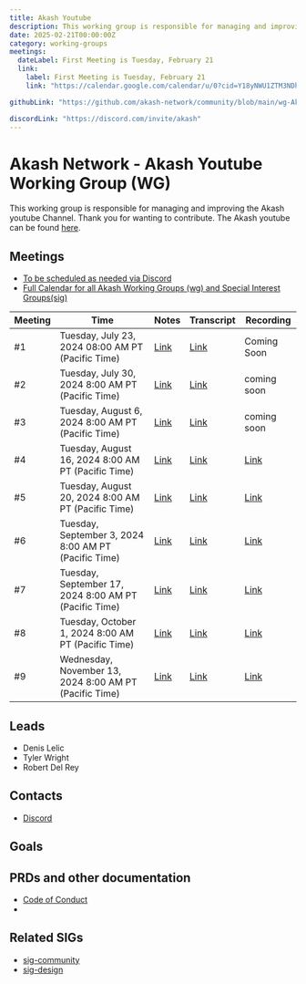 ```yaml
---
title: Akash Youtube
description: This working group is responsible for managing and improving the Akash Network Youtube Channel. Thank you for wanting to contribute. The Akash Network Youtube Channel can be found [here](https://www.youtube.com/c/AkashNetwork).
date: 2025-02-21T00:00:00Z
category: working-groups
meetings:
  dateLabel: First Meeting is Tuesday, February 21
  link:
    label: First Meeting is Tuesday, February 21
    link: "https://calendar.google.com/calendar/u/0?cid=Y18yNWU1ZTM3NDhlNGM0YWI3YTU1ZjQxZmJjNWViZWJjYzBhMDNiNDBmYjAyODc4NWYxNDE1OWJmYWViZWExMmUyQGdyb3VwLmNhbGVuZGFyLmdvb2dsZS5jb20"

githubLink: "https://github.com/akash-network/community/blob/main/wg-Akash-youtube/"

discordLink: "https://discord.com/invite/akash"
---
```


# Akash Network - Akash Youtube Working Group (WG)

This working group is responsible for managing and improving the Akash youtube Channel. Thank you for wanting to contribute. The Akash youtube can be found [here](https://www.youtube.com/c/AkashNetwork).

## Meetings

- [To be scheduled as needed via Discord](https://discord.com/channels/747885925232672829/1070508098134999120/1071112381129834599)
- [Full Calendar for all Akash Working Groups (wg) and Special Interest Groups(sig)](https://calendar.google.com/calendar/u/0?cid=Y18yNWU1ZTM3NDhlNGM0YWI3YTU1ZjQxZmJjNWViZWJjYzBhMDNiNDBmYjAyODc4NWYxNDE1OWJmYWViZWExMmUyQGdyb3VwLmNhbGVuZGFyLmdvb2dsZS5jb20)

| Meeting | Time                                                   | Notes                                                                                                    | Transcript                                                                                                          | Recording                                                                                                                    |
| ------- | ------------------------------------------------------ | -------------------------------------------------------------------------------------------------------- | ------------------------------------------------------------------------------------------------------------------- | ---------------------------------------------------------------------------------------------------------------------------- |
| #1      | Tuesday, July 23, 2024 08:00 AM PT (Pacific Time)      | [Link](https://github.com/akash-network/community/blob/main/wg-Akash-youtube/meetings/001-2024-07-23.md) | [Link](https://github.com/akash-network/community/blob/main/wg-Akash-youtube/meetings/001-2024-07-23.md#transcript) | Coming Soon                                                                                                                  |
| #2      | Tuesday, July 30, 2024 8:00 AM PT (Pacific Time)       | [Link](https://github.com/akash-network/community/blob/main/wg-Akash-youtube/meetings/002-2024-07-30.md) | [Link](https://github.com/akash-network/community/blob/main/wg-Akash-youtube/meetings/002-2024-07-30.md#transcript) | coming soon                                                                                                                  |
| #3      | Tuesday, August 6, 2024 8:00 AM PT (Pacific Time)      | [Link](https://github.com/akash-network/community/blob/main/wg-Akash-youtube/meetings/003-2024-08-06.md) | [Link](https://github.com/akash-network/community/blob/main/wg-Akash-youtube/meetings/003-2024-08-06.md#transcript) | coming soon                                                                                                                  |
| #4      | Tuesday, August 16, 2024 8:00 AM PT (Pacific Time)     | [Link](https://github.com/akash-network/community/blob/main/wg-Akash-youtube/meetings/004-2024-08-16.md) | [Link](https://github.com/akash-network/community/blob/main/wg-Akash-youtube/meetings/004-2024-08-16.md#transcript) | [Link](https://2s3tsd4sgje2eejd73cobhnxqvxg3hbgakrz6arg5dxocbhzrcia.arweave.net/1Lc5D5IySaIRI_7E4J23hW5tnCYCo58CJuju4QT5iJA) |
| #5      | Tuesday, August 20, 2024 8:00 AM PT (Pacific Time)     | [Link](https://github.com/akash-network/community/blob/main/wg-Akash-youtube/meetings/005-2024-08-20.md) | [Link](https://github.com/akash-network/community/blob/main/wg-Akash-youtube/meetings/005-2024-08-20.md#transcript) | [Link](https://33g64kf23glcf6lvownakezsu2y43cnrfammlnlxnxx3hxkskepa.arweave.net/3s3uKLrZliL5dXWaBRMyprHNibEoGMW1d23vs91SUR4) |
| #6      | Tuesday, September 3, 2024 8:00 AM PT (Pacific Time)   | [Link](https://github.com/akash-network/community/blob/main/wg-Akash-youtube/meetings/006-2024-09-03.md) | [Link](https://github.com/akash-network/community/blob/main/wg-Akash-youtube/meetings/006-2024-09-03.md#transcript) | [Link](https://57ao2jjfdga5witta4xaimiflj3cnwrmdmvrtxwhsdckbzyxy2kq.arweave.net/78DtJSUZgdsicwcuBDEFWnYm2iwbKxnex5DEoOcXxpU) |
| #7      | Tuesday, September 17, 2024 8:00 AM PT (Pacific Time)  | [Link](https://github.com/akash-network/community/blob/main/wg-Akash-youtube/meetings/007-2024-09-17.md) | [Link](https://github.com/akash-network/community/blob/main/wg-Akash-youtube/meetings/007-2024-09-17.md#transcript) | [Link](https://lwriare43xcbbdbm2jn4tpnpbaul5rpn3v2y7jltc46abhwxayha.arweave.net/XaKARJzdxBCMLNJbyb2vCCi-xe3ddY-lcxc8AJ7XBg4) |
| #8      | Tuesday, October 1, 2024 8:00 AM PT (Pacific Time)     | [Link](https://github.com/akash-network/community/blob/main/wg-Akash-youtube/meetings/008-2024-10-01.md) | [Link](https://github.com/akash-network/community/blob/main/wg-Akash-youtube/meetings/008-2024-10-01.md#transcript) | [Link](https://pdul7rir4hfznhgpmdrmuzxiourbbjkehk343j7ssvg2ei2ywjya.arweave.net/eOi_xRHhy5acz2DiymbodSIQpUQ6t82n8pVNoiNYsnA) |
| #9      | Wednesday, November 13, 2024 8:00 AM PT (Pacific Time) | [Link](https://github.com/akash-network/community/blob/main/wg-Akash-youtube/meetings/009-2024-11-13.md) | [Link](https://github.com/akash-network/community/blob/main/wg-Akash-youtube/meetings/009-2024-11-13.md#transcript) | [Link](https://r7gzff726zfyboqwf6ymhi7mgpklwwiispyszrs5ef3px3lfzusq.arweave.net/j82Sl_r2S4C6Fi-ww6PsM9S7WQiT8SzGXSF2--1lzSU) |

## Leads

- Denis Lelic
- Tyler Wright
- Robert Del Rey

## Contacts

- [Discord](https://discord.com/channels/747885925232672829/1111762354242338876/1144276254699298826)

## Goals

## PRDs and other documentation

- [Code of Conduct](https://github.com/akash-network/.github/blob/main/CODE_OF_CONDUCT.md)
-

## Related SIGs

- [sig-community](https://github.com/akash-network/community/tree/main/sig-community)
- [sig-design](https://github.com/akash-network/community/tree/main/sig-design)
